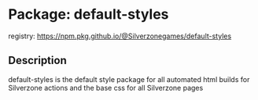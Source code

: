 # Package: default-styles
registry: https://npm.pkg.github.io/@Silverzonegames/default-styles

## Description
default-styles is the default style package for all automated html builds for Silverzone actions and the base css for all Silverzone pages
